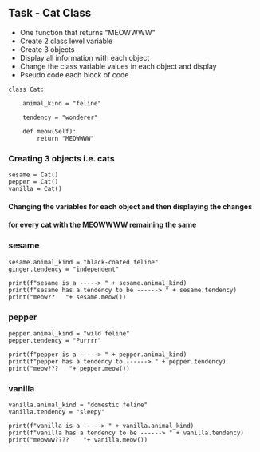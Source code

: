 ## Task - Cat Class

- One function that returns "MEOWWWW"
- Create 2 class level variable
- Create 3 objects
- Display all information with each object
- Change the class variable values in each object and display
- Pseudo code each block of code
```
class Cat:

    animal_kind = "feline"

    tendency = "wonderer"

    def meow(Self):
        return "MEOWWWW"
```

### Creating 3 objects i.e. cats
```
sesame = Cat()
pepper = Cat()
vanilla = Cat()
```

#### Changing the variables for each object and then displaying the changes
#### for every cat with the MEOWWWW remaining the same

### sesame
```
sesame.animal_kind = "black-coated feline"
ginger.tendency = "independent"

print(f"sesame is a -----> " + sesame.animal_kind)
print(f"sesame has a tendency to be ------> " + sesame.tendency)
print("meow??   "+ sesame.meow())
```
### pepper
```
pepper.animal_kind = "wild feline"
pepper.tendency = "Purrrr"
```
```
print(f"pepper is a -----> " + pepper.animal_kind)
print(f"pepper has a tendency to ------> " + pepper.tendency)
print("meow???   "+ pepper.meow())
```
### vanilla
```
vanilla.animal_kind = "domestic feline"
vanilla.tendency = "sleepy"
```
```
print(f"vanilla is a -----> " + vanilla.animal_kind)
print(f"vanilla has a tendency to be ------> " + vanilla.tendency)
print("meowww????    "+ vanilla.meow())
```
